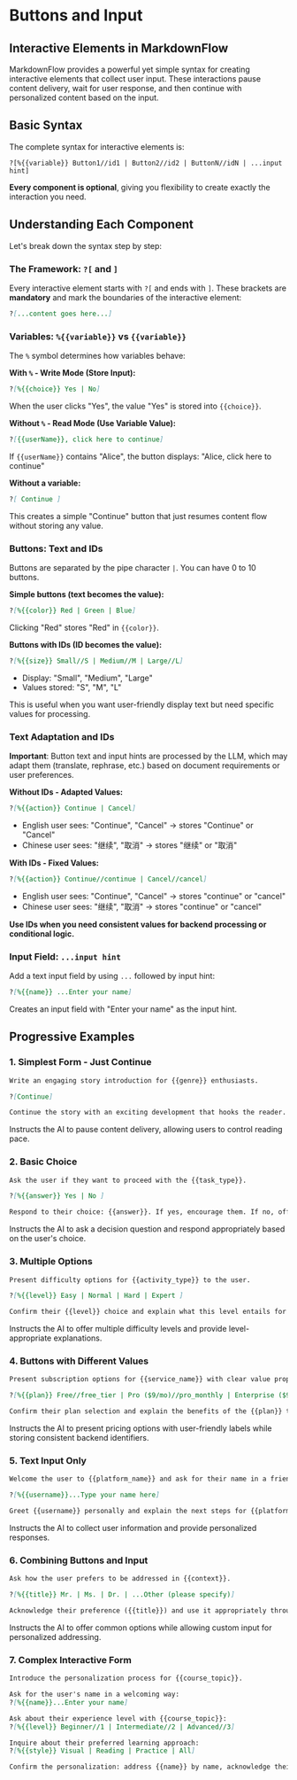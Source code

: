 # Buttons and Input

## Interactive Elements in MarkdownFlow

MarkdownFlow provides a powerful yet simple syntax for creating interactive elements that collect user input. These interactions pause content delivery, wait for user response, and then continue with personalized content based on the input.

## Basic Syntax

The complete syntax for interactive elements is:

```text
?[%{{variable}} Button1//id1 | Button2//id2 | ButtonN//idN | ...input hint]
```

**Every component is optional**, giving you flexibility to create exactly the interaction you need.

## Understanding Each Component

Let's break down the syntax step by step:

### The Framework: `?[` and `]`

Every interactive element starts with `?[` and ends with `]`. These brackets are **mandatory** and mark the boundaries of the interactive element:

```markdown
?[...content goes here...]
```

### Variables: `%{{variable}}` vs `{{variable}}`

The `%` symbol determines how variables behave:

**With `%` - Write Mode (Store Input):**

```markdown
?[%{{choice}} Yes | No]
```

When the user clicks "Yes", the value "Yes" is stored into `{{choice}}`.

**Without `%` - Read Mode (Use Variable Value):**

```markdown
?[{{userName}}, click here to continue]
```

If `{{userName}}` contains "Alice", the button displays: "Alice, click here to continue"

**Without a variable:**

```markdown
?[ Continue ]
```

This creates a simple "Continue" button that just resumes content flow without storing any value.

### Buttons: Text and IDs

Buttons are separated by the pipe character `|`. You can have 0 to 10 buttons.

**Simple buttons (text becomes the value):**

```markdown
?[%{{color}} Red | Green | Blue]
```

Clicking "Red" stores "Red" in `{{color}}`.

**Buttons with IDs (ID becomes the value):**

```markdown
?[%{{size}} Small//S | Medium//M | Large//L]
```

- Display: "Small", "Medium", "Large"
- Values stored: "S", "M", "L"

This is useful when you want user-friendly display text but need specific values for processing.

### Text Adaptation and IDs

**Important**: Button text and input hints are processed by the LLM, which may adapt them (translate, rephrase, etc.) based on document requirements or user preferences.

**Without IDs - Adapted Values:**

```markdown
?[%{{action}} Continue | Cancel]
```

- English user sees: "Continue", "Cancel" → stores "Continue" or "Cancel"
- Chinese user sees: "继续", "取消" → stores "继续" or "取消"

**With IDs - Fixed Values:**

```markdown
?[%{{action}} Continue//continue | Cancel//cancel]
```

- English user sees: "Continue", "Cancel" → stores "continue" or "cancel"
- Chinese user sees: "继续", "取消" → stores "continue" or "cancel"

**Use IDs when you need consistent values for backend processing or conditional logic.**

### Input Field: `...input hint`

Add a text input field by using `...` followed by input hint:

```markdown
?[%{{name}} ...Enter your name]
```

Creates an input field with "Enter your name" as the input hint.

## Progressive Examples

### 1. Simplest Form - Just Continue

```markdown
Write an engaging story introduction for {{genre}} enthusiasts.

?[Continue]

Continue the story with an exciting development that hooks the reader.
```

Instructs the AI to pause content delivery, allowing users to control reading pace.

### 2. Basic Choice

```markdown
Ask the user if they want to proceed with the {{task_type}}.

?[%{{answer}} Yes | No ]

Respond to their choice: {{answer}}. If yes, encourage them. If no, offer alternatives.
```

Instructs the AI to ask a decision question and respond appropriately based on the user's choice.

### 3. Multiple Options

```markdown
Present difficulty options for {{activity_type}} to the user.

?[%{{level}} Easy | Normal | Hard | Expert ]

Confirm their {{level}} choice and explain what this level entails for {{activity_type}}.
```

Instructs the AI to offer multiple difficulty levels and provide level-appropriate explanations.

### 4. Buttons with Different Values

```markdown
Present subscription options for {{service_name}} with clear value propositions.

?[%{{plan}} Free//free_tier | Pro ($9/mo)//pro_monthly | Enterprise ($99/mo)//enterprise ]

Confirm their plan selection and explain the benefits of the {{plan}} tier.
```

Instructs the AI to present pricing options with user-friendly labels while storing consistent backend identifiers.

### 5. Text Input Only

```markdown
Welcome the user to {{platform_name}} and ask for their name in a friendly way.

?[%{{username}}...Type your name here]

Greet {{username}} personally and explain the next steps for {{platform_name}}.
```

Instructs the AI to collect user information and provide personalized responses.

### 6. Combining Buttons and Input

```markdown
Ask how the user prefers to be addressed in {{context}}.

?[%{{title}} Mr. | Ms. | Dr. | ...Other (please specify)]

Acknowledge their preference ({{title}}) and use it appropriately throughout {{context}}.
```

Instructs the AI to offer common options while allowing custom input for personalized addressing.

### 7. Complex Interactive Form

```markdown
Introduce the personalization process for {{course_topic}}.

Ask for the user's name in a welcoming way:
?[%{{name}}...Enter your name]

Ask about their experience level with {{course_topic}}:
?[%{{level}} Beginner//1 | Intermediate//2 | Advanced//3]

Inquire about their preferred learning approach:
?[%{{style}} Visual | Reading | Practice | All]

Confirm the personalization: address {{name}} by name, acknowledge their {{level}} level, and explain how you'll deliver {{style}} content for {{course_topic}}.
```
